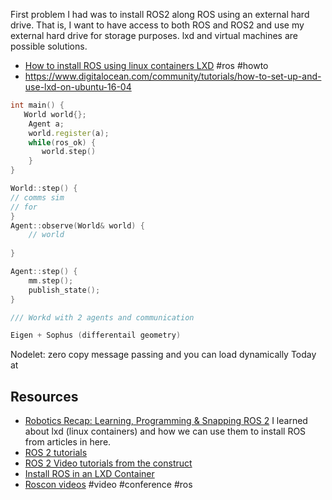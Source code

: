 First problem I had was to install ROS2 along ROS using an external hard drive. That is, I want to have access to both ROS and ROS2 and use my external hard drive for storage purposes.
lxd and virtual machines are possible solutions.

- [How to install ROS using linux containers LXD](https://ubuntu.com/blog/ros-development-with-lxd) #ros #howto
- https://www.digitalocean.com/community/tutorials/how-to-set-up-and-use-lxd-on-ubuntu-16-04


```cpp
int main() {
   World world{};
    Agent a;
	world.register(a);
	while(ros_ok) {
	   world.step()
	}
}

World::step() {
// comms sim
// for 
}
Agent::observe(World& world) {
	// world
	
}

Agent::step() {
	mm.step();
	publish_state();
}

/// Workd with 2 agents and communication

Eigen + Sophus (differentail geometry) 
```


Nodelet: zero copy message passing and you can load dynamically
Today at 

## Resources 
- [Robotics Recap: Learning, Programming & Snapping ROS 2](https://ubuntu.com/blog/robotics-recap-learning-programming-and-snapping-ros-2) I learned about lxd (linux containers) and how we can use them to install ROS from articles in here.
- [ROS 2 tutorials](https://index.ros.org/doc/ros2/Tutorials/)
- [ROS 2 Video tutorials from the construct](https://www.youtube.com/playlist?list=PLK0b4e05LnzYNBzqXNm9vFD9YXWp6honJ)
- [Install ROS in an LXD Container](https://www.youtube.com/watch?v=bFJp7WAfcXk&feature=emb_title)
- [Roscon videos](https://index.ros.org/doc/ros2/ROSCon-Content/) #video #conference #ros 